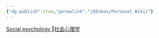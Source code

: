 ```yaml
---
{"dg-publish":true,"permalink":"/@Inbox/Personal Wiki/"}
---
```


[Social psychology ](https://en.wikipedia.org/wiki/Social_psychology#) ‖[社会心理学 ](https://zh.wikipedia.org/zh-hans/%E7%A4%BE%E4%BC%9A%E5%BF%83%E7%90%86%E5%AD%A6)

